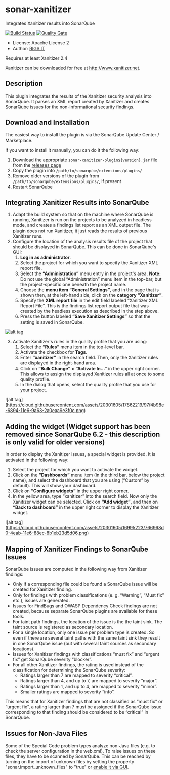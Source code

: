 # sonar-xanitizer
Integrates Xanitizer results into SonarQube

[![Build Status](https://travis-ci.org/RIGS-IT/sonar-xanitizer.svg?branch=master)](https://travis-ci.org/RIGS-IT/sonar-xanitizer)
 [![Quality Gate](https://sonarqube.com/api/badges/gate?key=com.rigsit%3Asonar-xanitizer-plugin)](https://sonarcloud.io/dashboard?id=com.rigsit%3Asonar-xanitizer-plugin)

- License: Apache License 2
- Author: [RIGS IT](https://www.rigs-it.net)

Requires at least Xanitizer 2.4

Xanitizer can be downloaded for free at <a href="http://www.xanitizer.net" >http://www.xanitizer.net</a>.

## Description
This plugin integrates the results of the Xanitizer security analysis into SonarQube. It parses an XML report created by Xanitizer and creates SonarQube issues for the non-informational security findings.


## Download and Installation
The easiest way to install the plugin is via the SonarQube Update Center / Marketplace.

If you want to install it manually, you can do it the following way:
1. Download the appropriate `sonar-xanitizer-plugin${version}.jar` file from the [releases page](https://github.com/RIGS-IT/sonar-xanitizer/releases)
2. Copy the plugin into `/path/to/sonarqube/extensions/plugins/`
3. Remove older versions of the plugin from `/path/to/sonarqube/extensions/plugins/`, if present
4. Restart SonarQube

## Integrating Xanitizer Results into SonarQube

1. Adapt the build system so that on the machine where SonarQube is running, Xanitizer is run on the projects to be analyzed in headless mode, and creates a findings list report as an XML output file. The plugin does not run Xanitizer, it just reads the results of previous Xanitizer runs.
2. Configure the location of the analysis results file of the project that should be displayed in SonarQube. This can be done in SonarQube's GUI:
	1. **Log in as administrator**.
	2. Select the project for which you want to specify the Xanitizer XML report file.
	3. Select the **“Administration”** menu entry in the project's area. **Note:** Do not use the global “Administration” menu item in the top-bar, but the project-specific one beneath the project name.
	4. Choose the **menu item “General Settings”**, and in the page that is shown then, at the left-hand side, click on the **category “Xanitizer”**.
	5. Specify the **XML report file** in the edit field labeled “Xanitizer XML Report File”. This is the findings list report output file that was created by the headless execution as described in the step above.
	6. Press the button labeled **“Save Xanitizer Settings”** so that the setting is saved in SonarQube.
	
![alt tag](https://cloud.githubusercontent.com/assets/20301605/17862408/61b13bbc-6895-11e6-8e58-54ed7711a381.png)

3. Activate Xanitizer's rules in the quality profile that you are using:
	1. Select the **“Rules”** menu item in the top-level bar.
	2. Activate the checkbox for **Tags**.
	2. Enter **“xanitizer”** in the search field. Then, only the Xanitizer rules are displayed in the right-hand area.
	3. Click on **“Bulk Change” > “Activate In...”** in the upper right corner. This allows to assign the displayed Xanitizer rules all at once to some quality profile.
	4. In the dialog that opens, select the quality profile that you use for your project.

![alt tag] (https://cloud.githubusercontent.com/assets/20301605/17862219/97f4b98e-6894-11e6-9a63-2a0eaa9e3f0c.png)
	
## Adding the widget (Widget support has been removed since SonarQube 6.2 - this description is only valid for older versions)

In order to display the Xanitizer issues, a special widget is provided. It is activated in the following way:
1. Select the project for which you want to activate the widget.
2. Click on the **“Dashboards”** menu item (in the third bar, below the project name), and select the dashboard that you are using (“Custom” by default). This will show your dashboard.
3. Click on **“Configure widgets”** in the upper right corner.
4. In the yellow area, type “xanitizer” into the search field. Now only the Xanitizer widget can be selected. Click on **“Add widget”**, and then on **“Back to dashboard”** in the upper right corner to display the Xanitizer widget.

![alt tag] (https://cloud.githubusercontent.com/assets/20301605/16995223/766968d0-4eab-11e6-88ec-8b1eb23d5d06.png)

## Mapping of Xanitizer Findings to SonarQube Issues

SonarQube issues are computed in the following way from Xanitizer findings:
- Only if a corresponding file could be found a SonarQube issue will be created for Xanitizer finding.
- Only for findings with problem classifications (e. g. “Warning”, “Must fix” etc.), issues are generated.
- Issues for FindBugs and OWASP Dependency Check findings are not created, because separate SonarQube plugins are available for these tools.
- For taint path findings, the location of the issue is the the taint sink. The taint source is registered as secondary location.
- For a single location, only one issue per problem type is created. So even if there are several taint paths with the same taint sink they result in one SonarQube issue (but with several taint sources as secondary locations).
- Issues for Xanitizer findings with classifications “must fix” and “urgent fix” get SonarQube severity “blocker”.
- For all other Xanitizer findings, the rating is used instead of the classification for determining the SonarQube severity:
	* Ratings larger than 7 are mapped to severity “critical”.
	* Ratings larger than 4, and up to 7, are mapped to severity “major”.
	* Ratings larger than 1, and up to 4, are mapped to severity “minor”.
	* Smaller ratings are mapped to severity “info”.

This means that for Xanitizer findings that are not classified as “must fix” or “urgent fix”, a rating larger than 7 must be assigned if the SonarQube issue corresponding to that finding should be considered to be “critical” in SonarQube.

## Issues for Non-Java Files

Some of the Special Code problem types analyze non-Java files (e.g. to check the server configuration in the web.xml). To raise issues on these files, they have to be scanned by SonarQube. This can be reached by turning on the import of unknown files by setting the property "sonar.import_unknown_files" to "true" or <a href="http://docs.sonarqube.org/display/SONAR/Analyzing+Source+Code#AnalyzingSourceCode-Unrecognizedfiles">enable it via GUI</a>. 


